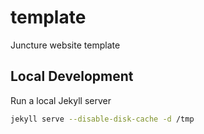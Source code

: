 # template

Juncture website template

## Local Development

Run a local Jekyll server

```bash
jekyll serve --disable-disk-cache -d /tmp
```